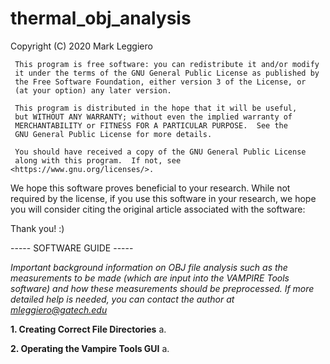 # thermal_obj_analysis
 Copyright (C) 2020  Mark Leggiero
 
     This program is free software: you can redistribute it and/or modify
     it under the terms of the GNU General Public License as published by
     the Free Software Foundation, either version 3 of the License, or
     (at your option) any later version.
 
     This program is distributed in the hope that it will be useful,
     but WITHOUT ANY WARRANTY; without even the implied warranty of
     MERCHANTABILITY or FITNESS FOR A PARTICULAR PURPOSE.  See the
     GNU General Public License for more details.
 
     You should have received a copy of the GNU General Public License
     along with this program.  If not, see <https://www.gnu.org/licenses/>.
     

We hope this software proves beneficial to your research. While not
required by the license, if you use this software in your research, we 
hope you will consider citing the original article associated with the
software:
<Include full reference to article here>

   Thank you!  :)

----- SOFTWARE GUIDE -----

*Important background information on OBJ file analysis such as the measurements
to be made (which are input into the VAMPIRE Tools software) and how these
measurements should be preprocessed. If more detailed help is needed, you can 
contact the author at mleggiero@gatech.edu*

**1. Creating Correct File Directories**
 a. 
 
**2. Operating the Vampire Tools GUI**
 a. 
